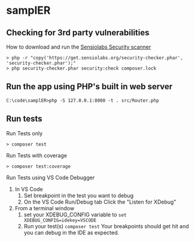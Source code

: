 # samplER



## Checking for 3rd party vulnerabilities
How to download and run the [Sensiolabs Security scanner](https://github.com/sensiolabs/security-checker)
```shell
> php -r "copy('https://get.sensiolabs.org/security-checker.phar', 'security-checker.phar');"
> php security-checker.phar security:check composer.lock
```

## Run the app using PHP's built in web server
```shell
C:\code\samplER>php -S 127.0.0.1:8080 -t . src/Router.php
```

## Run tests

Run Tests only
```shell
> composer test
```

Run Tests with coverage
```shell
> composer test:coverage
```

Run Tests using VS Code Debugger
1. In VS Code
   1. Set breakpoint in the test you want to debug
   1. On the VS Code Run/Debug tab Click the "Listen for XDebug" 
1. From a terminal window
   1. set your XDEBUG_CONFIG variable to ```set XDEBUG_CONFIG=idekey=VSCODE```
   1. Run your test(s)
   ```composer test```
Your breakpoints should get hit and you can debug in the IDE as expected.
